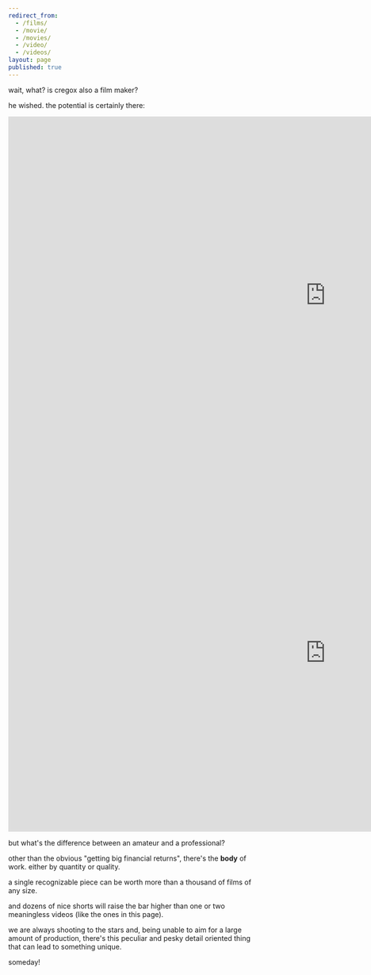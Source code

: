 ```yaml
---
redirect_from:
  - /films/
  - /movie/
  - /movies/
  - /video/
  - /videos/
layout: page
published: true
---
```


wait, what? is cregox also a film maker?

he wished. the potential is certainly there:

<iframe width="1280" height="720" src="https://www.youtube.com/embed/fxMaeJjY4jk" frameborder="0" allow="accelerometer; autoplay; encrypted-media; gyroscope; picture-in-picture" allowfullscreen></iframe>

<iframe width="1280" height="720" src="https://www.youtube.com/embed/x1rP7zmmTX0" frameborder="0" allow="accelerometer; autoplay; encrypted-media; gyroscope; picture-in-picture" allowfullscreen></iframe>

but what's the difference between an amateur and a professional?

other than the obvious "getting big financial returns", there's the **body** of work. either by quantity or quality.

a single recognizable piece can be worth more than a thousand of films of any size.

and dozens of nice shorts will raise the bar higher than one or two meaningless videos (like the ones in this page).

we are always shooting to the stars and, being unable to aim for a large amount of production, there's this peculiar and pesky detail oriented thing that can lead to something unique.

someday!
